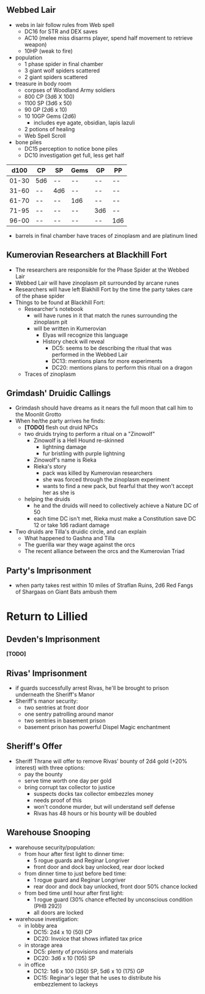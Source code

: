 ## Webbed Lair

- webs in lair follow rules from Web spell
  - DC16 for STR and DEX saves
  - AC10 (melee miss disarms player, spend half movement to retrieve weapon)
  - 10HP (weak to fire)
- population
  - 1 phase spider in final chamber
  - 3 giant wolf spiders scattered
  - 2 giant spiders scattered
- treasure in body room
  - corpses of Woodland Army soldiers
  - 800 CP (3d6 X 100)
  - 1100 SP (3d6 x 50)
  - 90 GP (2d6 x 10)
  - 10 10GP Gems (2d6)
    - includes eye agate, obsidian, lapis lazuli
  - 2 potions of healing
  - Web Spell Scroll
- bone piles
  - DC15 perception to notice bone piles
  - DC10 investigation get full, less get half

| d100  | CP  | SP  | Gems | GP  | PP  |
| ----- | --- | --- | ---- | --- | --- |
| 01-30 | 5d6 | --  | --   | --  | --  |
| 31-60 | --  | 4d6 | --   | --  | --  |
| 61-70 | --  | --  | 1d6  | --  | --  |
| 71-95 | --  | --  | --   | 3d6 | --  |
| 96-00 | --  | --  | --   | --  | 1d6 |

- barrels in final chamber have traces of zinoplasm and are platinum lined


## Kumerovian Researchers at Blackhill Fort

- The researchers are responsible for the Phase Spider at the Webbed Lair
- Webbed Lair will have zinoplasm pit surrounded by arcane runes
- Researchers will have left Blakhill Fort by the time the party takes care of the phase spider
- Things to be found at Blackhill Fort:
  - Researcher's notebook
    - will have runes in it that match the runes surrounding the zinoplasm pit
    - will be written in Kumerovian
      - Elyas will recognize this language
      - History check will reveal
        - DC5: seems to be describing the ritual that was performed in the Webbed Lair
        - DC13: mentions plans for more experiments
        - DC20: mentions plans to perform this ritual on a dragon
  - Traces of zinoplasm


## Grimdash' Druidic Callings

- Grimdash should have dreams as it nears the full moon that call him to the Moonlit Grotto
- When he/the party arrives he finds:
  - **[TODO]** flesh out druid NPCs
  - two druids trying to perform a ritual on a "Zinowolf"
    - Zinowolf is a Hell Hound re-skinned
      - lightning damage
      - fur bristling with purple lightning
    - Zinowolf's name is Rieka
    - Rieka's story
      - pack was killed by Kumerovian researchers
      - she was forced through the zinoplasm experiment
      - wants to find a new pack, but fearful that they won't accept her as she is
  - helping the druids
    - he and the druids will need to collectively achieve a Nature DC of 50
    - each time DC isn't met, Rieka must make a Constitution save DC 12 or take 1d6 radiant damage
- Two druids are Tilla's druidic circle, and can explain
  - What happened to Gashna and Tilla
  - The guerilla war they wage against the orcs
  - The recent alliance between the orcs and the Kumerovian Triad


## Party's Imprisonment

- when party takes rest within 10 miles of Straflan Ruins, 2d6 Red Fangs of Shargaas on Giant Bats ambush them


# Return to Lillied

## Devden's Imprisonment

**[TODO]**

## Rivas' Imprisonment

- if guards successfully arrest Rivas, he'll be brought to prison underneath the Sheriff's Manor
- Sheriff's manor security:
  - two sentries at front door
  - one sentry patrolling around manor
  - two sentries in basement prison
  - basement prison has powerful Dispel Magic enchantment


## Sheriff's Offer

- Sheriff Thrane will offer to remove Rivas' bounty of 2d4 gold (+20% interest) with three options:
  - pay the bounty
  - serve time worth one day per gold
  - bring corrupt tax collector to justice
    - suspects docks tax collector embezzles money
    - needs proof of this
    - won't condone murder, but will understand self defense
    - Rivas has 48 hours or his bounty will be doubled


## Warehouse Snooping

- warehouse security/population:
  - from hour after first light to dinner time:
    - 5 rogue guards and Reginar Longriver
    - front door and dock bay unlocked, rear door locked
  - from dinner time to just before bed time:
    - 1 rogue guard and Reginar Longriver
    - rear door and dock bay unlocked, front door 50% chance locked
  - from bed time until hour after first light:
    - 1 rogue guard (30% chance effected by unconscious condition (PHB 292))
    - all doors are locked
- warehouse investigation:
  - in lobby area
    - DC15: 2d4 x 10 (50) CP
    - DC20: Invoice that shows inflated tax price
  - in storage area
    - DC5: plenty of provisions and materials
    - DC20: 3d6 x 10 (105) SP
  - in office
    - DC12: 1d6 x 100 (350) SP, 5d6 x 10 (175) GP
    - DC15: Reginar's leger that he uses to distribute his embezzlement to lackeys
